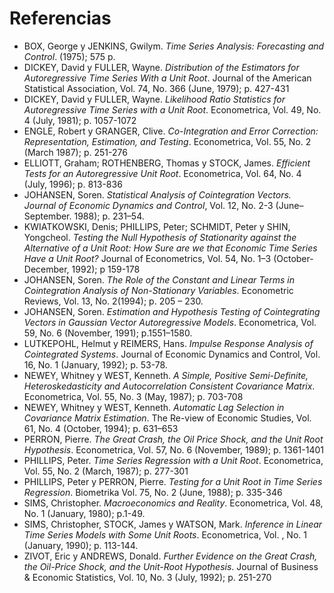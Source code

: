# Referencias
* BOX, George y JENKINS, Gwilym. _Time Series Analysis: Forecasting and Control_. (1975); 575 p.
* DICKEY, David y FULLER, Wayne. _Distribution of the Estimators for Autoregressive Time Series With a Unit Root_. Journal of the American Statistical Association, Vol. 74, No. 366 (June, 1979); p. 427-431 
* DICKEY, David y  FULLER, Wayne. _Likelihood Ratio Statistics for Autoregressive Time Series with a Unit Root_. Econometrica, Vol. 49, No. 4 (July, 1981); p. 1057-1072
* ENGLE, Robert y GRANGER, Clive. _Co-Integration and Error Correction: Representation, Estimation, and Testing_. Econometrica, Vol. 55, No. 2 (March 1987); p. 251-276
* ELLIOTT, Graham; ROTHENBERG, Thomas y STOCK, James. _Efficient Tests for an Autoregressive Unit Root_. Econometrica, Vol. 64, No. 4 (July, 1996); p. 813-836
* JOHANSEN, Soren. _Statistical Analysis of Cointegration Vectors. Journal of Economic Dynamics and Control_, Vol. 12, No. 2-3 (June–September. 1988); p. 231–54.
* KWIATKOWSKI, Denis; PHILLIPS, Peter; SCHMIDT, Peter y SHIN, Yongcheol. _Testing the Null Hypothesis of Stationarity against the Alternative of a Unit Root: How Sure are we that Economic Time Series Have a Unit Root?_ Journal of Econometrics, Vol. 54, No. 1–3 (October-December, 1992); p 159-178
* JOHANSEN, Soren. _The Role of the Constant and Linear Terms in Cointegration Analysis of Non-Stationary Variables_. Econometric Reviews, Vol. 13, No. 2(1994); p. 205 – 230.
* JOHANSEN, Soren. _Estimation and Hypothesis Testing of Cointegrating Vectors in Gaussian Vector Autoregressive Models_. Econometrica, Vol. 59, No. 6 (November, 1991); p.1551–1580.
* LUTKEPOHL, Helmut y REIMERS, Hans. _Impulse Response Analysis of Cointegrated Systems_. Journal of Economic Dynamics and Control, Vol. 16, No. 1 (January, 1992); p. 53-78.
* NEWEY, Whitney y WEST, Kenneth. _A Simple, Positive Semi-Definite, Heteroskedasticity and Autocorrelation Consistent Covariance Matrix_. Econometrica, Vol. 55, No. 3 (May, 1987); p. 703-708
* NEWEY, Whitney y WEST, Kenneth. _Automatic Lag Selection in Covariance Matrix Estimation_. The Re-view of Economic Studies, Vol. 61, No. 4 (October, 1994); p. 631–653
* PERRON, Pierre. _The Great Crash, the Oil Price Shock, and the Unit Root Hypothesis_. Econometrica, Vol. 57, No. 6 (November, 1989); p. 1361-1401
* PHILLIPS, Peter. _Time Series Regression with a Unit Root_. Econometrica, Vol. 55, No. 2 (March, 1987); p. 277-301 
* PHILLIPS, Peter y PERRON, Pierre.  _Testing for a Unit Root in Time Series Regression_. Biometrika Vol. 75, No. 2 (June, 1988); p. 335-346
* SIMS, Christopher. _Macroeconomics and Reality_. Econometrica, Vol. 48, No. 1 (January, 1980); p.1-49.
* SIMS, Christopher, STOCK, James y WATSON, Mark. _Inference in Linear Time Series Models with Some Unit Roots_. Econometrica, Vol. , No. 1 (January, 1990); p. 113-144.
* ZIVOT, Eric y ANDREWS, Donald. _Further Evidence on the Great Crash, the Oil-Price Shock, and the Unit-Root Hypothesis_. Journal of Business & Economic Statistics, Vol. 10, No. 3 (July, 1992); p. 251-270
